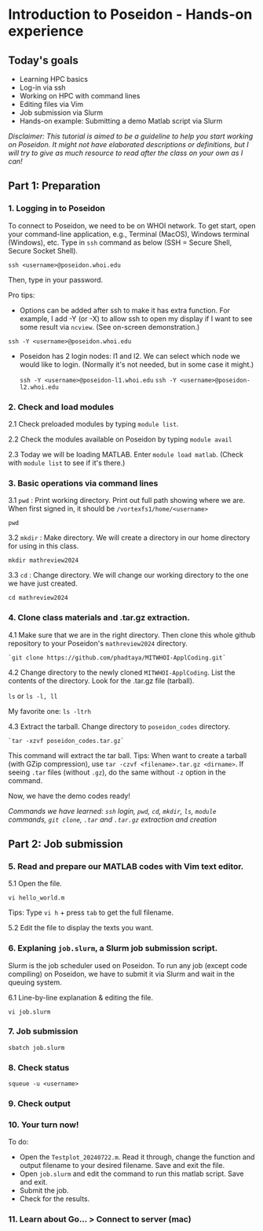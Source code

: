 # Introduction to Poseidon - Hands-on experience

## Today's goals

* Learning HPC basics
* Log-in via ssh
* Working on HPC with command lines
* Editing files via Vim
* Job submission via Slurm
* Hands-on example: Submitting a demo Matlab script via Slurm

*Disclaimer: This tutorial is aimed to be a guideline to help you start working on Poseidon. It might not have elaborated descriptions or definitions, but I will try to give as much resource to read after the class on your own as I can!*

## Part 1: Preparation

### 1. Logging in to Poseidon

To connect to Poseidon, we need to be on WHOI network. To get start, open your command-line application, e.g., Terminal (MacOS), Windows terminal (Windows), etc. Type in `ssh` command as below (SSH = Secure Shell, Secure Socket Shell).

`ssh <username>@poseidon.whoi.edu`

Then, type in your password.

Pro tips:
- Options can be added after ssh to make it has extra function. For example, I add -Y (or -X) to allow ssh to open my display if I want to see some result via `ncview`. (See on-screen demonstration.)

`ssh -Y <username>@poseidon.whoi.edu`

- Poseidon has 2 login nodes: l1 and l2. We can select which node we would like to login. (Normally it's not needed, but in some case it might.)

    `ssh -Y <username>@poseidon-l1.whoi.edu`   `ssh -Y <username>@poseidon-l2.whoi.edu`

### 2. Check and load modules

2.1 Check preloaded modules by typing  `module list`.

2.2 Check the modules available on Poseidon by typing `module avail`

2.3 Today we will be loading MATLAB. Enter `module load matlab`. (Check with `module list` to see if it's there.)

### 3. Basic operations via command lines

3.1 `pwd` : Print working directory. Print out full path showing where we are. When first signed in, it should be `/vortexfs1/home/<username>`

  `pwd`

3.2 `mkdir` : Make directory. We will create a directory in our home directory for using in this class.

  `mkdir mathreview2024`

3.3 `cd` : Change directory. We will change our working directory to the one we have just created.

`cd mathreview2024`

### 4. Clone class materials and .tar.gz extraction.

4.1 Make sure that we are in the right directory. Then clone this whole github repository to your Poseidon's `mathreview2024` directory.

    `git clone https://github.com/phadtaya/MITWHOI-ApplCoding.git`
    

4.2 Change directory to the newly cloned `MITWHOI-ApplCoding`. List the contents of the directory. Look for the .tar.gz file (tarball).

`ls` or `ls -l, ll`

My favorite one: `ls -ltrh`

4.3 Extract the tarball. Change directory to `poseidon_codes` directory.

    `tar -xzvf poseidon_codes.tar.gz`


This command will extract the tar ball. Tips: When want to create a tarball (with GZip compression), use `tar -czvf <filename>.tar.gz <dirname>`. If seeing `.tar` files (without `.gz`), do the same without `-z` option in the command.

Now, we have the demo codes ready!

*Commands we have learned: `ssh` login, `pwd`, `cd`, `mkdir`, `ls`, `module` commands, `git clone`, `.tar` and `.tar.gz` extraction and creation*

## Part 2: Job submission

### 5. Read and prepare our MATLAB codes with Vim text editor.

5.1 Open the file.

`vi hello_world.m`

Tips: Type `vi h` + press `tab` to get the full filename.

5.2 Edit the file to display the texts you want.

### 6. Explaning `job.slurm`, a Slurm job submission script.

Slurm is the job scheduler used on Poseidon. To run any job (except code compiling) on Poseidon, we have to submit it via Slurm and wait in the queuing system.

6.1 Line-by-line explanation & editing the file.

`vi job.slurm`

### 7. Job submission

`sbatch job.slurm`


### 8. Check status

`squeue -u <username>`

### 9. Check output

### 10. Your turn now!

To do:

* Open the `Testplot_20240722.m`. Read it through, change the function and output filename to your desired filename. Save and exit the file.
* Open `job.slurm` and edit the command to run this matlab script. Save and exit.
* Submit the job.
* Check for the results.

### 11. Learn about Go... > Connect to server (mac)

















